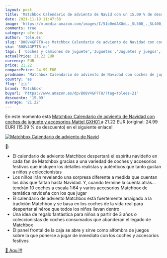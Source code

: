 ```yaml
---
layout: post
title: 'Matchbox Calendario de adviento de Navid con un 15.09 % de descuento'
date: 2021-11-19 11:47:58
image: 'https://m.media-amazon.com/images/I/51o0edAXOeL._SL500_._SL400_.jpg'
comments: true
category: ofertas
author: 'tole.es'
slug: 'B08V4GP7T8-es Matchbox Calendario de adviento de Navidad con coches de...'
sku: 'B08V4GP7T8-es'
tags: [ 'Coches y camiones de juguete','Juguetes','Juguetes y juegos','Vehículos de juguete para niños','adviento','matchbox','navidad', ]
actualPrice: 21.22 EUR
currency: EUR
price: 21.22
comparePrice: 24.99 EUR
prodname: 'Matchbox Calendario de adviento de Navidad con coches de juguete y accesorios  Mattel GXH01 '
country: 'es'
flag: '🇪🇸'
brand: 'Matchbox'
buyurl: 'https://www.amazon.es/dp/B08V4GP7T8/?tag=tolees-21'
descuento: '15.09'
average: '21.22'
---
```


En este momento está [Matchbox Calendario de adviento de Navidad con coches de juguete y accesorios  Mattel GXH01 ](https://www.amazon.es/dp/B08V4GP7T8/?tag=tolees-21) a 21.22 EUR (original: 24.99 EUR) (15.09 %  de descuento) en el siguiente enlace!

[![Matchbox Calendario de adviento de Navid](https://m.media-amazon.com/images/I/51o0edAXOeL._SL500_._SL400_.jpg)](https://www.amazon.es/dp/B08V4GP7T8/?tag=tolees-21)

🔎:

- El calendario de adviento Matchbox despertará el espíritu navideño en cada fan de Matchbox gracias a una variedad de coches y accesorios festivos que incluyen los detalles realistas y auténticos que tanto gustan a niños y coleccionistas
- Los niños irán revelando una sorpresa diferente a medida que cuentan los días que faltan hasta Navidad. Y, cuando termine la cuenta atrás… tendrán 10 coches a escala 1:64 y varios accesorios Matchbox de temática navideña con los que jugar
- El calendario de adviento Matchbox está fuertemente arraigado a la tradición Matchbox y se basa en los coches de la vida real para despertar al héroe que todos los niños llevan dentro
- Una idea de regalo fantástica para niños a partir de 3 años o coleccionistas de coches consumados que abanderan el legado de Matchbox
- El panel frontal de la caja se abre y sirve como alfombra de juegos sobre la que ponerse a jugar de inmediato con los coches y accesorios festivos

[🛒 Aquí!!!](https://www.amazon.es/dp/B08V4GP7T8/?tag=tolees-21)
